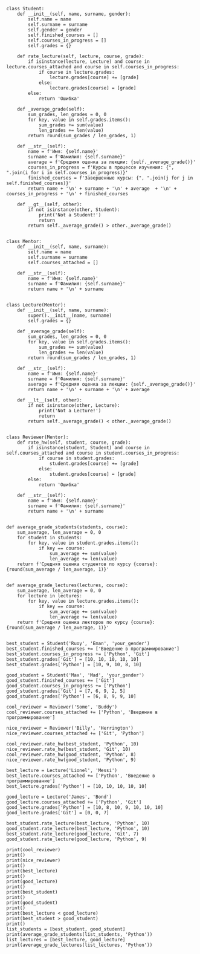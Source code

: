     class Student:
        def __init__(self, name, surname, gender):
            self.name = name
            self.surname = surname
            self.gender = gender
            self.finished_courses = []
            self.courses_in_progress = []
            self.grades = {}   

        def rate_lecture(self, lecture, course, grade):
            if isinstance(lecture, Lecture) and course in lecture.courses_attached and course in self.courses_in_progress:
                if course in lecture.grades:
                    lecture.grades[course] += [grade]
                else:
                    lecture.grades[course] = [grade]
            else:
                return 'Ошибка'

        def _average_grade(self):
            sum_grades, len_grades = 0, 0
            for key, value in self.grades.items():
                sum_grades += sum(value)
                len_grades += len(value)
            return round(sum_grades / len_grades, 1)
    
        def __str__(self):
            name = f'Имя: {self.name}'
            surname = f'Фамилия: {self.surname}'
            average = f'Средняя оценка за лекции: {self._average_grade()}'
            courses_in_progress = f'Курсы в процессе изучения: {", ".join(i for i in self.courses_in_progress)}'
            finished_courses = f'Завершенные курсы: {", ".join(j for j in self.finished_courses)}'
            return name + '\n' + surname + '\n' + average  + '\n' + courses_in_progress + '\n' + finished_courses
        
        def __gt__(self, other):
            if not isinstance(other, Student):
                print('Not a Student!')
                return
            return self._average_grade() > other._average_grade()


    class Mentor:
        def __init__(self, name, surname):
            self.name = name
            self.surname = surname
            self.courses_attached = []

        def __str__(self):
            name = f'Имя: {self.name}'
            surname = f'Фамилия: {self.surname}'
            return name + '\n' + surname


    class Lecture(Mentor):
        def __init__(self, name, surname):
            super().__init__(name, surname)
            self.grades = {}
        
        def _average_grade(self):
            sum_grades, len_grades = 0, 0
            for key, value in self.grades.items():
                sum_grades += sum(value)
                len_grades += len(value)
            return round(sum_grades / len_grades, 1)
    
        def __str__(self):
            name = f'Имя: {self.name}'
            surname = f'Фамилия: {self.surname}'
            average = f'Средняя оценка за лекции: {self._average_grade()}'
            return name + '\n' + surname + '\n' + average

        def __lt__(self, other):
            if not isinstance(other, Lecture):
                print('Not a Lecture!')
                return
            return self._average_grade() < other._average_grade()


    class Reviewer(Mentor):
        def rate_hw(self, student, course, grade):
            if isinstance(student, Student) and course in self.courses_attached and course in student.courses_in_progress:
                if course in student.grades:
                    student.grades[course] += [grade]
                else:
                    student.grades[course] = [grade]
            else:
                return 'Ошибка'

        def __str__(self):
            name = f'Имя: {self.name}'
            surname = f'Фамилия: {self.surname}'
            return name + '\n' + surname


    def average_grade_students(students, course):
        sum_average, len_average = 0, 0
        for student in students:
            for key, value in student.grades.items():
                if key == course:
                    sum_average += sum(value)
                    len_average += len(value)
        return f'Средняя оценка студентов по курсу {course}: {round(sum_average / len_average, 1)}'


    def average_grade_lectures(lectures, course):
        sum_average, len_average = 0, 0
        for lecture in lectures:
            for key, value in lecture.grades.items():
                if key == course:
                    sum_average += sum(value)
                    len_average += len(value)
        return f'Средняя оценка лекторов по курсу {course}: {round(sum_average / len_average, 1)}'


    best_student = Student('Ruoy', 'Eman', 'your_gender')
    best_student.finished_courses += ['Введение в программирование']
    best_student.courses_in_progress += ['Python', 'Git']
    best_student.grades['Git'] = [10, 10, 10, 10, 10]
    best_student.grades['Python'] = [10, 9, 10, 8, 10]

    good_student = Student('Max', 'Mad', 'your_gender')
    good_student.finished_courses += ['Git']
    good_student.courses_in_progress += ['Python']
    good_student.grades['Git'] = [7, 6, 9, 2, 5]
    good_student.grades['Python'] = [6, 8, 9, 9, 10]

    cool_reviewer = Reviewer('Some', 'Buddy')
    cool_reviewer.courses_attached += ['Python', 'Введение в программирование']

    nice_reviewer = Reviewer('Billy', 'Herrington')
    nice_reviewer.courses_attached += ['Git', 'Python']

    cool_reviewer.rate_hw(best_student, 'Python', 10)
    nice_reviewer.rate_hw(best_student, 'Git', 10)
    cool_reviewer.rate_hw(good_student, 'Python', 8)
    nice_reviewer.rate_hw(good_student, 'Python', 9)

    best_lecture = Lecture('Lionel', 'Messi')
    best_lecture.courses_attached += ['Python', 'Введение в программирование']
    best_lecture.grades['Python'] = [10, 10, 10, 10, 10]

    good_lecture = Lecture('James', 'Bond')
    good_lecture.courses_attached += ['Python', 'Git']
    good_lecture.grades['Python'] = [10, 8, 10, 9, 10, 10, 10]
    good_lecture.grades['Git'] = [0, 0, 7]

    best_student.rate_lecture(best_lecture, 'Python', 10)
    good_student.rate_lecture(best_lecture, 'Python', 10)
    best_student.rate_lecture(good_lecture, 'Git', 7)
    good_student.rate_lecture(good_lecture, 'Python', 9)

    print(cool_reviewer)
    print()
    print(nice_reviewer)
    print()
    print(best_lecture)
    print()
    print(good_lecture)
    print()
    print(best_student)
    print()
    print(good_student)
    print()
    print(best_lecture < good_lecture)
    print(best_student > good_student)
    print()
    list_students = [best_student, good_student]
    print(average_grade_students(list_students, 'Python'))
    list_lectures = [best_lecture, good_lecture]
    print(average_grade_lectures(list_lectures, 'Python'))